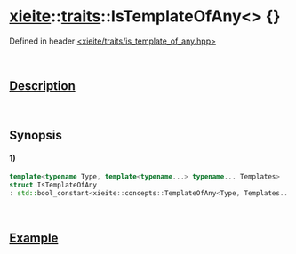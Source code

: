 # [xieite](../../xieite.md)\:\:[traits](../../traits.md)\:\:IsTemplateOfAny\<\> \{\}
Defined in header [<xieite/traits/is_template_of_any.hpp>](../../../include/xieite/traits/is_template_of_any.hpp)

&nbsp;

## [Description](../concepts/template_of_any.md#Description)

&nbsp;

## Synopsis
#### 1)
```cpp
template<typename Type, template<typename...> typename... Templates>
struct IsTemplateOfAny
: std::bool_constant<xieite::concepts::TemplateOfAny<Type, Templates...>> {};
```

&nbsp;

## [Example](../concepts/template_of_any.md#Example)
